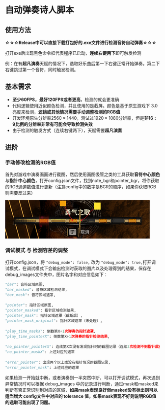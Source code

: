 # 自动弹奏诗人脚本

## 使用方法

**☆☆☆Release中可以直接下载打包好的.exe文件进行检测音符自动弹奏☆☆☆**

打开exe后出现黑色命令框代表程序已启动，**连续右键两下**即可触发检测

例：在有**超凡演奏**天赋的情况下，选取好乐曲后第一下右键正常开始弹奏，第二下右键跳过第一个音符，同时触发检测。



## 基本需求

- **至少60FPS，最好120FPS或者更高**，检测的就会更准确
- 代码逻辑使用近似颜色检测，并且使用的是截屏。颜色是基于原生游戏下 3.0 亮度来检测，**滤镜或其他情况需要手动调整检测的RGB值**
- 开发环境原生分辨率$2560\times1440$，测试过$1920\times1080$分辨率，但是**非$16:9$比例的分辨率非常有可能会导致检测失效**
- 由于检测的触发方式（连续右键两下），天赋需要**超凡演奏**



## 进阶

### 手动修改检测的RGB值

首先对游戏中演奏画面进行截图，然后使用画图吸管之类的工具获取**音符中心颜色**与**指针中心颜色**，打开config.json文件，找到note_bgr和pointer_bgr，将你获取的RGB通道数值进行更新（注意config中的数字是BGR的顺序，如果你获取RGB则需要反过来）

![tutorial](.\debug_images\tutorial.png)

### 调试模式 与 检测容差的调整

打开config.json，将 `"debug_mode": false,` 改为 `"debug_mode": true,`打开调试模式，在调试模式下会输出检测时获取的图片以及处理得到的结果，保存在debug_images文件夹中，图片名字和对应信息如下：

```python
"bar": 音符区域原图,
"bar_masked": 音符区域检测结果,
"bar_mask": 音符区域遮罩,

"pointer": 指针区域原图,
"pointer_masked": 指针区域检测结果,
"pointer_mask": 指针区域遮罩（截断后）,
"pointer_mask_original": 指针区域遮罩（未处理）,

"play_time_maskX": 倒数第X+1次弹奏的指针遮罩,
"play_time_pointerX": 倒数第X+1次弹奏的指针检测结果,
    
"no_pointer_pointerX": 连续第X次没有发现指针时的截图记录（连续3次检测不到指针就会默认该次演奏已经完毕）
"no_pointer_maskX": 上述对应的遮罩
    
"error_pointer": 出现两个以上或没有指针情况的截图记录,
"error_pointer_mask": 上述对应的遮罩
```

如果检测一开始就中断，或者演奏到一半突然中断，可以打开调试模式，再次遇到异常情况时可以根据 debug_images 中的记录进行判断，通过mask和masked来判断有否正常识别到对应的区域，**如果mask表现良好但masked没有标出则可以适当增大 config文件中对应的 tolerance 值，如果mask表现不好则说明RGB值的选取可能出现了问题。**
